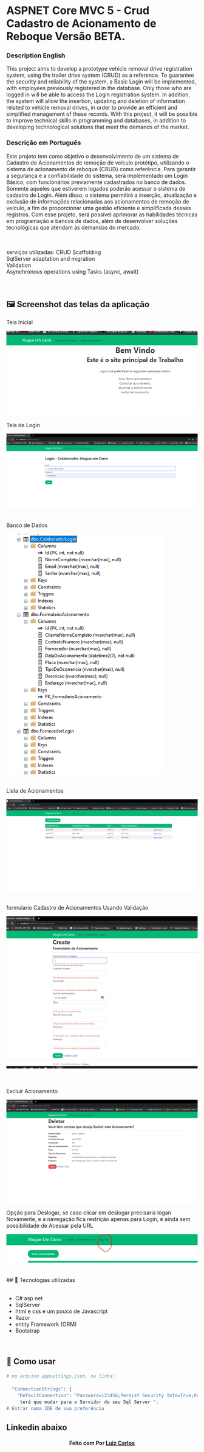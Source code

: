 # ASPNET Core MVC 5 - Crud Cadastro de Acionamento de Reboque Versão BETA.

<h3>Description English</h3>
<p>
This project aims to develop a prototype vehicle removal drive registration system, using the trailer drive system (CRUD) as a reference. To guarantee the security and reliability of the system, a Basic Login will be implemented, with employees previously registered in the database. Only those who are logged in will be able to access the Login registration system. In addition, the system will allow the insertion, updating and deletion of information related to vehicle removal drives, in order to provide an efficient and simplified management of these records. With this project, it will be possible to improve technical skills in programming and databases, in addition to developing technological solutions that meet the demands of the market.
    </p>
    
<h3>Descrição em Português </h3>
<p>Este projeto tem como objetivo o desenvolvimento de um sistema de Cadastro de Acionamentos de remoção de veículo protótipo, utilizando o sistema de acionamento de reboque (CRUD) como referência. Para garantir a segurança e a confiabilidade do sistema, será implementado um Login Básico, com funcionários previamente cadastrados no banco de dados. Somente aqueles que estiverem logados poderão acessar o sistema de cadastro de Login. Além disso, o sistema permitirá a inserção, atualização e exclusão de informações relacionadas aos acionamentos de remoção de veículo, a fim de proporcionar uma gestão eficiente e simplificada desses registros. Com esse projeto, será possível aprimorar as habilidades técnicas em programação e bancos de dados, além de desenvolver soluções tecnológicas que atendam às demandas do mercado. </p>




<br />
<br />
serviços utilizadas:
CRUD Scaffolding</br>
SqlServer adaptation and migration</br>
Validation</br>
Asynchronous operations using Tasks (async, await)</br>
</br>
</br>


## 🖼 Screenshot das telas da aplicação <br/>
<p>Tela Inicial</p><img src="imagens/TelaPrincipal.PNG">
<p>Tela de Login</p><img src="imagens/login.PNG">
<br/>
<br/>
<p>Banco de Dados</p><img src="imagens/TeladoBancodeDados.PNG">
<br/>
<br/>
<p>Lista de Acionamentos</p><img src="imagens/Lista de Acionamentos.PNG">
<br/>
<br/>
<p>formulario Cadastro de Acionamentos Usando Validação
</p><img src="imagens/CadastrodeAcionamentos.PNG">
<br/>
<br/>
<br/>
<p>Excluir Acionamento
</p><img src="imagens/OpcaoParaDeslogar.PNG">
<p>Opção para Deslogar, se caso clicar em deslogar precisaria logan Novamente, 
e a navegação fica restrição apenas para Login, é ainda sem possibilidade de Acessar pela URL
</p><img src="imagens/Deslogar.PNG">
<br/>
<br/>


<br/>
## 🚀 Tecnologias utilizadas <br/>
<br/>



- C#  asp net<br/>
- SqlServer <br/>
- html e css e um pouco de Javascript <br/>
- Razor <br/>
- entity Framework (ORM)<br/>
- Bootstrap
<br/>

## 🚀 Como usar <br/>

```bash
# no arquivo appsettings.json, na linha:
  
  "ConnectionStrings": {
    "DefaultConnection": "Password=123456;Persist Security Info=True;User ID=sa;Initial Catalog=PilotoReboque.db;Data Source=DESKTOP-PCE1A1P\\SQLEXPRESS;"
     terá que mudar para o Servidor do seu Sql Server ";
# Entrar numa IDE de sua preferência 


```


## Linkedin abaixo

<h4 align="center">
   Feito com Por   <a href="https://www.linkedin.com/in/luiz-carlos-b50693173/" target="_blank"> Luiz Carlos </a>
</h4>

</html>

